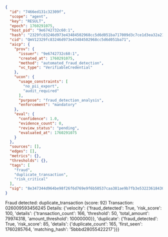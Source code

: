 ```json
{
  "id": "7466ed131c32309f",
  "scope": "agent",
  "key": "RESULT",
  "epoch": 1760291075,
  "host_pid": "9e6742732c60:1",
  "hash": "2329fc83246d973e43484502968cc5d6d051ba717009d3c7ce1d3ea32a21c614",
  "cid": "QmV12329fc83246d973e43484502968cc5d6d051ba71",
  "aicp": {
    "prov": {
      "issuer": "9e6742732c60:1",
      "created_at": 1760291075,
      "method": "automated_fraud_detection",
      "vc_type": "VerifiableCredential"
    },
    "ucon": {
      "usage_constraints": [
        "no_pii_export",
        "audit_required"
      ],
      "purpose": "fraud_detection_analysis",
      "enforcement": "mandatory"
    },
    "eval": {
      "confidence": 1.0,
      "evidence_count": 0,
      "review_status": "pending",
      "evaluated_at": 1760291075
    }
  },
  "sources": [],
  "edges": [],
  "metrics": {},
  "thresholds": {},
  "tags": [
    "fraud",
    "duplicate_transaction",
    "risk_critical"
  ],
  "sig": "8e347344d964be98f26f6d769e9f6b50537caa381ae9b7fb3e53223618430ebf"
}
```

Fraud detected: duplicate_transaction (score: 92)
Transaction: 026009593456245
Details: {'velocity': {'fraud_detected': True, 'risk_score': 100, 'details': {'transaction_count': 166, 'threshold': 50, 'total_amount': 79974318, 'amount_threshold': 10000000}}, 'duplicate': {'fraud_detected': True, 'risk_score': 85, 'details': {'duplicate_count': 165, 'first_seen': 1760285764, 'matching_hash': '5bbbd28055422217'}}}